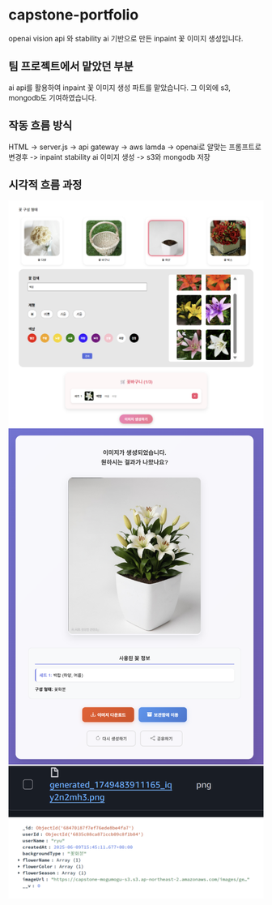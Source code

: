 # capstone-portfolio

openai vision api 와 stability ai 기반으로 만든 inpaint 꽃 이미지 생성입니다.

## 팀 프로젝트에서 맡았던 부분
ai api를 활용하여 inpaint 꽃 이미지 생성 파트를 맡았습니다.
그 이외에 s3, mongodb도 기여하였습니다.

## 작동 흐름 방식
HTML -> server.js -> api gateway -> aws lamda ->
openai로 알맞는 프롬프트로 변경후 -> inpaint stability ai 이미지 생성 ->
s3와 mongodb 저장

## 시각적 흐름 과정
![이미지](./img/image1.png)
![이미지](./img/image2.png)
![이미지](./img/image3.png)
![이미지](./img/image4.png)